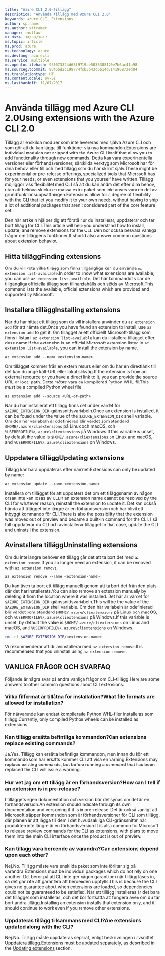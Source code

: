 ```yaml
---
title: "Azure CLI 2.0-tillägg"
description: "Använda tillägg med Azure CLI 2.0"
keywords: Azure CLI, Extensions
author: sptramer
ms.author: sttramer
manager: routlaw
ms.date: 10/30/2017
ms.topic: article
ms.prod: azure
ms.technology: azure
ms.devlang: azurecli
ms.service: multiple
ms.openlocfilehash: 930073324d68f9719ce5035388120e7b6ac41a98
ms.sourcegitcommit: 93f6bd2c199774fcb3b43c6b14d714196873ed04
ms.translationtype: HT
ms.contentlocale: sv-SE
ms.lasthandoff: 11/07/2017
---
```

# <a name="using-extensions-with-the-azure-cli-20"></a><span data-ttu-id="4f61c-104">Använda tillägg med Azure CLI 2.0</span><span class="sxs-lookup"><span data-stu-id="4f61c-104">Using extensions with the Azure CLI 2.0</span></span>

<span data-ttu-id="4f61c-105">Tillägg är enskilda moduler som inte levereras med själva Azure CLI och som gör att du kan lägga till funktioner via nya kommandon.</span><span class="sxs-lookup"><span data-stu-id="4f61c-105">Extensions are individual modules not shipped with the Azure CLI itself that allow you to add functionality through new commands.</span></span> <span data-ttu-id="4f61c-106">Detta kan vara experimentella versioner eller förhandsversioner, särskilda verktyg som Microsoft har för dina behov, eller till och med tillägg som du har skrivit själv.</span><span class="sxs-lookup"><span data-stu-id="4f61c-106">These might be experimental or pre-release offerings, specialized tools that Microsoft has for your needs, or even extensions that you yourself have written.</span></span> <span data-ttu-id="4f61c-107">Tillägg möjliggör viss flexibilitet med CLI så att du kan ändra det efter dina behov, utan att behöva skicka en massa extra paket som inte anses vara en del av grundfunktionsuppsättningen.</span><span class="sxs-lookup"><span data-stu-id="4f61c-107">Extensions allow for a degree of flexibility with the CLI that let you modify it to your own needs, without having to ship a lot of additional packages that aren't considered part of the core feature set.</span></span>

<span data-ttu-id="4f61c-108">Den här artikeln hjälper dig att förstå hur du installerar, uppdaterar och tar bort tillägg för CLI.</span><span class="sxs-lookup"><span data-stu-id="4f61c-108">This article will help you understand how to install, update, and remove extensions for the CLI.</span></span> <span data-ttu-id="4f61c-109">Den bör också besvara vanliga frågor om tilläggens funktioner.</span><span class="sxs-lookup"><span data-stu-id="4f61c-109">It should also answer common questions about extension behavior.</span></span>

## <a name="finding-extensions"></a><span data-ttu-id="4f61c-110">Hitta tillägg</span><span class="sxs-lookup"><span data-stu-id="4f61c-110">Finding extensions</span></span>

<span data-ttu-id="4f61c-111">Om du vill veta vilka tillägg som finns tillgängliga kan du använda `az extension list-available`.</span><span class="sxs-lookup"><span data-stu-id="4f61c-111">In order to know what extensions are available, you can use `az extension list-available`.</span></span> <span data-ttu-id="4f61c-112">Det här kommandot visar de tillgängliga officiella tillägg som tillhandahålls och stöds av Microsoft.</span><span class="sxs-lookup"><span data-stu-id="4f61c-112">This command lists the available, official extensions which are provided and supported by Microsoft.</span></span>

## <a name="installing-extensions"></a><span data-ttu-id="4f61c-113">Installera tillägg</span><span class="sxs-lookup"><span data-stu-id="4f61c-113">Installing extensions</span></span>

<span data-ttu-id="4f61c-114">När du har hittat ett tillägg som du vill installera använder du `az extension add` för att hämta det.</span><span class="sxs-lookup"><span data-stu-id="4f61c-114">Once you have found an extension to install, use `az extension add` to get it.</span></span> <span data-ttu-id="4f61c-115">Om tillägget är ett officiellt Microsoft-tillägg som finns i listan i `az extension list-available` kan du installera tillägget efter dess namn.</span><span class="sxs-lookup"><span data-stu-id="4f61c-115">If the extension is an official Microsoft extension listed in `az extension list-available`, you can install the extension by name.</span></span>

```azurecli
az extension add --name <extension-name>
```

<span data-ttu-id="4f61c-116">Om tillägget kommer från en extern resurs eller om du har en direktlänk till det kan du ange käll-URL eller lokal sökväg.</span><span class="sxs-lookup"><span data-stu-id="4f61c-116">If the extension is from an external resource or you have a direct link to it, you can provide the source URL or local path.</span></span> <span data-ttu-id="4f61c-117">Detta _måste_ vara en kompilerad Python WHL-fil.</span><span class="sxs-lookup"><span data-stu-id="4f61c-117">This _must_ be a compiled Python wheel file.</span></span>

```azurecli
az extension add --source <URL-or-path>
```

<span data-ttu-id="4f61c-118">När du har installerat ett tillägg finns det under värdet för `$AZURE_EXTENSION_DIR`-gränssnittsvariabeln.</span><span class="sxs-lookup"><span data-stu-id="4f61c-118">Once an extension is installed, it can be found under the value of the `$AZURE_EXTENSION_DIR` shell variable.</span></span> <span data-ttu-id="4f61c-119">Om den här variabeln är odefinierad blir värdet som standard `$HOME/.azure/cliextensions` på Linux och macOS, och `%USERPROFILE%\.azure\cliextensions` på Windows.</span><span class="sxs-lookup"><span data-stu-id="4f61c-119">If this variable is unset, by default the value is `$HOME/.azure/cliextensions` on Linux and macOS, and `%USERPROFILE%\.azure\cliextensions` on Windows.</span></span>

## <a name="updating-extensions"></a><span data-ttu-id="4f61c-120">Uppdatera tillägg</span><span class="sxs-lookup"><span data-stu-id="4f61c-120">Updating extensions</span></span>

<span data-ttu-id="4f61c-121">Tillägg kan bara uppdateras efter namnet:</span><span class="sxs-lookup"><span data-stu-id="4f61c-121">Extensions can only be updated by name:</span></span>

```azurecli
az extension update --name <extension-name>
```

<span data-ttu-id="4f61c-122">Installera om tillägget för att uppdatera det om ett tilläggsnamn av någon orsak inte kan lösas av CLI.</span><span class="sxs-lookup"><span data-stu-id="4f61c-122">If an extension name cannot be resolved by the CLI for whatever reason, reinstall the extension to update it.</span></span> <span data-ttu-id="4f61c-123">Det kan också hända att tillägget inte längre är en förhandsversion och har blivit ett inbyggt kommando för CLI.</span><span class="sxs-lookup"><span data-stu-id="4f61c-123">There is also the possibility that the extension was moved out of preview and became a built-in command for the CLI.</span></span> <span data-ttu-id="4f61c-124">I så fall uppdaterar du CLI och avinstallerar tillägget.</span><span class="sxs-lookup"><span data-stu-id="4f61c-124">In that case, update the CLI and uninstall the extension.</span></span>

## <a name="uninstalling-extensions"></a><span data-ttu-id="4f61c-125">Avinstallera tillägg</span><span class="sxs-lookup"><span data-stu-id="4f61c-125">Uninstalling extensions</span></span>

<span data-ttu-id="4f61c-126">Om du inte längre behöver ett tillägg går det att ta bort det med `az extension remove`.</span><span class="sxs-lookup"><span data-stu-id="4f61c-126">If you no longer need an extension, it can be removed with `az extension remove`,</span></span>

```azurecli
az extension remove --name <extension-name>
```

<span data-ttu-id="4f61c-127">Du kan även ta bort ett tillägg manuellt genom att ta bort det från den plats där det har installerats.</span><span class="sxs-lookup"><span data-stu-id="4f61c-127">You can also remove an extension manually by deleting it from the location where it was installed.</span></span> <span data-ttu-id="4f61c-128">Det här är värdet för `$AZURE_EXTENSION_DIR`-gränssnittsvariabeln.</span><span class="sxs-lookup"><span data-stu-id="4f61c-128">This will be the value of the `$AZURE_EXTENSION_DIR` shell variable.</span></span> <span data-ttu-id="4f61c-129">Om den här variabeln är odefinierad blir värdet som standard `$HOME/.azure/cliextensions` på Linux och macOS, och `%USERPROFILE%\.azure\cliextensions` på Windows.</span><span class="sxs-lookup"><span data-stu-id="4f61c-129">If this variable is unset, by default the value is `$HOME/.azure/cliextensions` on Linux and macOS, and `%USERPROFILE%\.azure\cliextensions` on Windows.</span></span>

```bash
rm -rf $AZURE_EXTENSION_DIR/<extension-name>
```

<span data-ttu-id="4f61c-130">Vi rekommenderar att du avinstallerar med `az extension remove`.</span><span class="sxs-lookup"><span data-stu-id="4f61c-130">It is recommended that you uninstall using `az extension remove`.</span></span>

## <a name="faq"></a><span data-ttu-id="4f61c-131">VANLIGA FRÅGOR OCH SVAR</span><span class="sxs-lookup"><span data-stu-id="4f61c-131">FAQ</span></span>

<span data-ttu-id="4f61c-132">Följande är några svar på andra vanliga frågor om CLI-tillägg.</span><span class="sxs-lookup"><span data-stu-id="4f61c-132">Here are some answers to other common questions about CLI extensions.</span></span>

### <a name="what-file-formats-are-allowed-for-installation"></a><span data-ttu-id="4f61c-133">Vilka filformat är tillåtna för installation?</span><span class="sxs-lookup"><span data-stu-id="4f61c-133">What file formats are allowed for installation?</span></span>

<span data-ttu-id="4f61c-134">För närvarande kan endast kompilerade Python WHL-filer installeras som tillägg.</span><span class="sxs-lookup"><span data-stu-id="4f61c-134">Currently, only compiled Python wheels can be installed as extensions.</span></span>

### <a name="can-extensions-replace-existing-commands"></a><span data-ttu-id="4f61c-135">Kan tillägg ersätta befintliga kommandon?</span><span class="sxs-lookup"><span data-stu-id="4f61c-135">Can extensions replace existing commands?</span></span>

<span data-ttu-id="4f61c-136">Ja.</span><span class="sxs-lookup"><span data-stu-id="4f61c-136">Yes.</span></span> <span data-ttu-id="4f61c-137">Tillägg kan ersätta befintliga kommandon, men innan du kör ett kommando som har ersatts kommer CLI att visa en varning.</span><span class="sxs-lookup"><span data-stu-id="4f61c-137">Extensions may replace existing commands, but before running a command that has been replaced the CLI will issue a warning.</span></span>

### <a name="how-can-i-tell-if-an-extension-is-in-pre-release"></a><span data-ttu-id="4f61c-138">Hur vet jag om ett tillägg är en förhandsversion?</span><span class="sxs-lookup"><span data-stu-id="4f61c-138">How can I tell if an extension is in pre-release?</span></span>

<span data-ttu-id="4f61c-139">I tilläggets egen dokumentation och version bör det synas om det är en förhandsversion.</span><span class="sxs-lookup"><span data-stu-id="4f61c-139">An extension should indicate through its own documentation and versioning if it is in pre-release.</span></span> <span data-ttu-id="4f61c-140">Det är också vanligt att Microsoft släpper kommandon som är förhandsversioner för CLI som tillägg, där planen är att lägga till dem i det huvudsakliga CLI-gränssnittet när produkten inte längre är en förhandsversion.</span><span class="sxs-lookup"><span data-stu-id="4f61c-140">It is also common for Microsoft to release preview commands for the CLI as extensions, with plans to move them into the main CLI interface once the product is out of preview.</span></span>

### <a name="can-extensions-depend-upon-each-other"></a><span data-ttu-id="4f61c-141">Kan tillägg vara beroende av varandra?</span><span class="sxs-lookup"><span data-stu-id="4f61c-141">Can extensions depend upon each other?</span></span>

<span data-ttu-id="4f61c-142">Nej.</span><span class="sxs-lookup"><span data-stu-id="4f61c-142">No.</span></span> <span data-ttu-id="4f61c-143">Tillägg måste vara enskilda paket som inte förlitar sig på varandra.</span><span class="sxs-lookup"><span data-stu-id="4f61c-143">Extensions must be individual packages which do not rely on one another.</span></span> <span data-ttu-id="4f61c-144">Det beror på att CLI inte ger någon garanti om när tillägg läses in, så det går inte att garantera att beroenden uppfylls.</span><span class="sxs-lookup"><span data-stu-id="4f61c-144">This is because the CLI gives no guarantee about when extensions are loaded, so dependencies could not be guaranteed to be satisfied.</span></span> <span data-ttu-id="4f61c-145">När ett tillägg installeras är det bara det tillägget som installeras, och det bör fortsätta att fungera även om du tar bort andra tillägg.</span><span class="sxs-lookup"><span data-stu-id="4f61c-145">Installing an extension installs that extension only, and it should continue to work even if you remove other extensions.</span></span>

### <a name="are-extensions-updated-along-with-the-cli"></a><span data-ttu-id="4f61c-146">Uppdateras tillägg tillsammans med CLI?</span><span class="sxs-lookup"><span data-stu-id="4f61c-146">Are extensions updated along with the CLI?</span></span>

<span data-ttu-id="4f61c-147">Nej.</span><span class="sxs-lookup"><span data-stu-id="4f61c-147">No.</span></span> <span data-ttu-id="4f61c-148">Tillägg måste uppdateras separat, enligt beskrivningen i avsnittet [Uppdatera tillägg](#updating-extensions).</span><span class="sxs-lookup"><span data-stu-id="4f61c-148">Extensions must be updated separately, as described in the [Updating extensions](#updating-extensions) section.</span></span>
